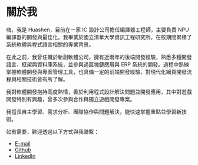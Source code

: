 # 關於我

嗨，我是 Huashen，目前在一家 IC 設計公司擔任編譯器工程師，主要負責 NPU 編譯器的開發與最佳化。我畢業於國立清華大學資訊工程研究所，在校期間累積了系統軟體與程式語言相關的專業背景。

在此之前，我曾任職於新創軟體公司，擁有近兩年的後端開發經驗，熟悉多種開發語言、框架與資料庫系統，並參與過區塊鏈應用與 ERP 系統的開發。過程中熟練掌握軟體開發與專案管理工具，也具備一定的前端開發經驗，對現代化網頁開發流程與相關技術皆有所了解。

我對軟體開發抱持高度熱情，善於利用程式設計解決問題並開發應用，其中對遊戲開發特別有興趣，曾多次參與合作與獨立遊戲開發專案。

我擅長自主學習、需求分析、團隊協作與問題解決，能快速掌握重點並學習新技術。

如有需要，歡迎透過以下方式與我聯繫：

- [E-mail](mailto:HuashenCoding@gmail.com)
- [Github](https://Github.com/Huashen87)
- [LinkedIn](https://linkedin.com/in/huashen87)
